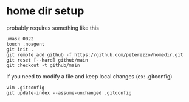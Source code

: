 # home dir setup

probably requires something like this

    umask 0022
    touch .noagent
    git init .
    git remote add github -f https://github.com/peterezzo/homedir.git
    git reset [--hard] github/main
    git checkout -t github/main

If you need to modify a file and keep local changes (ex: .gitconfig)

    vim .gitconfig
    git update-index --assume-unchanged .gitconfig

